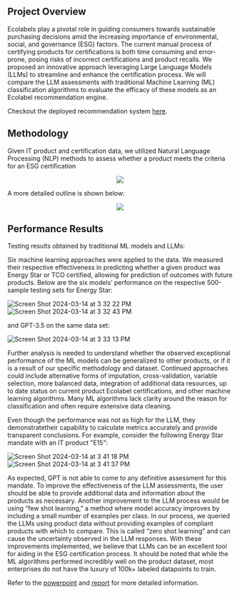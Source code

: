 ## Project Overview 
Ecolabels play a pivotal role in guiding consumers towards sustainable purchasing decisions amid the increasing importance of environmental, social, and governance (ESG) factors. The current manual process of certifying products for certifications is both time consuming and error-prone, posing risks of incorrect certifications and product recalls. We proposed an innovative approach leveraging Large Language Models (LLMs) to streamline and enhance the certification process. We will compare the LLM assessments with traditional Machine Learning (ML) classification algorithms to evaluate the efficacy of these
models as an Ecolabel recommendation engine.

Checkout the deployed recommendation system [here](https://esg-certification-recommender-system.streamlit).

## Methodology 
Given IT product and certification data, we utilized Natural Language Processing (NLP) methods to assess whether a product meets the criteria for an ESG certification

<p align="center">
  <img src=https://github.com/sofialaval/Kaggle_Competition-Prediction_of_Obesity_Risk/assets/159965979/12676a6c-2898-428c-940c-d502ee74d0d7>
</p>


A more detailed outline is shown below:     

<p align="center">
  <img src=https://github.com/sofialaval/Kaggle_Competition-Prediction_of_Obesity_Risk/assets/159965979/77b5ea03-db79-4eec-ab6f-b93777dce48a>
</p>

## Performance Results 
Testing results obtained by traditional ML models and LLMs: 

Six machine learning approaches were applied to the data. We measured their respective effectiveness in predicting whether a given product was Energy Star or TCO certified, allowing for prediction of outcomes with future products. Below are the six models’ performance on the respective 500-sample testing sets for Energy Star: 

![Screen Shot 2024-03-14 at 3 32 22 PM](https://github.com/sofialaval/Recommendation-System/assets/159965979/e7a90ccb-3020-4d90-8feb-db2d166208f8)
![Screen Shot 2024-03-14 at 3 32 43 PM](https://github.com/sofialaval/Recommendation-System/assets/159965979/aa8bac18-1925-4641-89d3-f94b62276a82)

and GPT-3.5 on the same data set: 

![Screen Shot 2024-03-14 at 3 33 13 PM](https://github.com/sofialaval/Recommendation-System/assets/159965979/03f8e73a-cafc-4551-904b-1eded76434ec)


Further analysis is needed to understand whether the observed exceptional performance of the ML models can be generalized to other products, or if it is a result of our specific methodology and dataset. Continued approaches could include alternative forms of imputation, cross-validation, variable selection, more balanced data, integration of additional data resources, up to date status on current product Ecolabel certifications, and other machine learning algorithms. Many ML algorithms lack clarity around the reason for classification and often require extensive data cleaning. 

Even though the performance was not as high for the LLM, they demonstratetheir capability to calculate metrics accurately and provide transparent conclusions. For example, consider the following Energy Star mandate with an IT product "E15": 

![Screen Shot 2024-03-14 at 3 41 18 PM](https://github.com/sofialaval/Recommendation-System/assets/159965979/fc26ba42-fda1-41f5-8cde-b616316e35f3)
![Screen Shot 2024-03-14 at 3 41 37 PM](https://github.com/sofialaval/Recommendation-System/assets/159965979/3b629e06-2747-4682-a5cc-de27ae1c58b8)

As expected, GPT is not able to come to any definitive assessment for this mandate. To improve the effectiveness of the LLM assessments, the user should be able to provide additional data and information about the products as necessary. Another improvement to the LLM process would be using “few shot learning,” a method where model accuracy improves by including a small number of examples per class. In our process, we queried the LLMs using product data without providing examples of compliant products with which to compare. This is called “zero shot learning” and can cause the uncertainty observed in the LLM responses. With these improvements implemented, we believe that LLMs can be an excellent tool for aiding in the ESG
certification process. It should be noted that while the ML algorithms performed incredibly well on the product dataset, most enterprises do not have the luxury of 100k+ labeled datapoints to train.


Refer to the [powerpoint](https://github.com/sofialaval/Recommendation-System/blob/main/Presentation_ESG_Recommendation_Engine_OMSA_Team2.pdf) and [report](https://github.com/sofialaval/Recommendation-System/blob/main/Report_ESG_Recommendation_Engine_OMSA_Team2.pdf) for more detailed information. 

